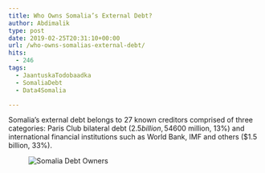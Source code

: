 ```yaml
---
title: Who Owns Somalia’s External Debt?
author: Abdimalik
type: post
date: 2019-02-25T20:31:10+00:00
url: /who-owns-somalias-external-debt/
hits:
  - 246
tags:
  - JaantuskaTodobaadka
  - SomaliaDebt
  - Data4Somalia

---
```

 
Somalia&#8217;s external debt belongs to 27 known creditors comprised of three categories: Paris Club bilateral debt ($2.5 billion, 54%), non-Paris Club bilateral creditors ($600 million, 13%) and international financial institutions such as World Bank, IMF and others ($1.5 billion, 33%). <figure class="wp-block-image is-resized">

![Somalia Debt Owners](/external_debt_somalia.png)
